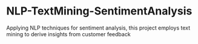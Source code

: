 # NLP-TextMining-SentimentAnalysis
Applying NLP techniques for sentiment analysis, this project employs text mining to derive insights from customer feedback
